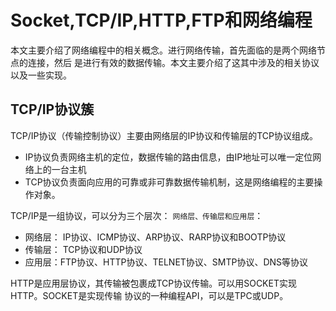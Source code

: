 # Socket,TCP/IP,HTTP,FTP和网络编程
本文主要介绍了网络编程中的相关概念。进行网络传输，首先面临的是两个网络节点的连接，然后
是进行有效的数据传输。本文主要介绍了这其中涉及的相关协议以及一些实现。

## TCP/IP协议簇
TCP/IP协议（传输控制协议）主要由网络层的IP协议和传输层的TCP协议组成。

- IP协议负责网络主机的定位，数据传输的路由信息，由IP地址可以唯一定位网络上的一台主机
- TCP协议负责面向应用的可靠或非可靠数据传输机制，这是网络编程的主要操作对象。


TCP/IP是一组协议，可以分为三个层次： `网络层、传输层和应用层`：
- 网络层： IP协议、ICMP协议、ARP协议、RARP协议和BOOTP协议
- 传输层： TCP协议和UDP协议
- 应用层：FTP协议、HTTP协议、TELNET协议、SMTP协议、DNS等协议

HTTP是应用层协议，其传输被包裹成TCP协议传输。可以用SOCKET实现HTTP。SOCKET是实现传输
协议的一种编程API，可以是TPC或UDP。
